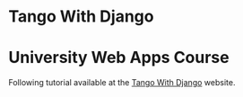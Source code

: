 # Tango With Django
University Web Apps Course
==========================
Following tutorial available at the [Tango With Django](http://www.tangowithdjango.com/book17/) website.
